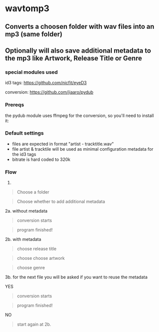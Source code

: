 # wavtomp3

## Converts a choosen folder with wav files into an mp3 (same folder)
## Optionally will also save additional metadata to the mp3 like Artwork, Release Title or Genre

### special modules used
id3 tags: https://github.com/nicfit/eyeD3

conversion: https://github.com/jiaaro/pydub

### Prereqs
the pydub module uses ffmpeg for the conversion, so you'll need to install it:

[mac]: https://github.com/fluent-ffmpeg/node-fluent-ffmpeg/wiki/Installing-ffmpeg-on-Mac-OS-X
[windows]: https://windowsloop.com/install-ffmpeg-windows-10/
[linux]: https://linuxize.com/post/how-to-install-ffmpeg-on-debian-9/

### Default settings
- files are expected in format "artist - tracktitle.wav"
- file artist & tracktile will be used as minimal configuration metadata for the id3 tags
- bitrate is hard coded to 320k

### Flow

1.

> Choose a folder

> Choose whether to add additional metadata

2a. without metadata 

> conversion starts

> program finished!

2b. with metadata

> choose release title

> choose choose artwork

> choose genre

3b. for the next file you will be asked if you want to reuse the metadata

YES

> conversion starts

> program finished!

NO

> start again at 2b.
